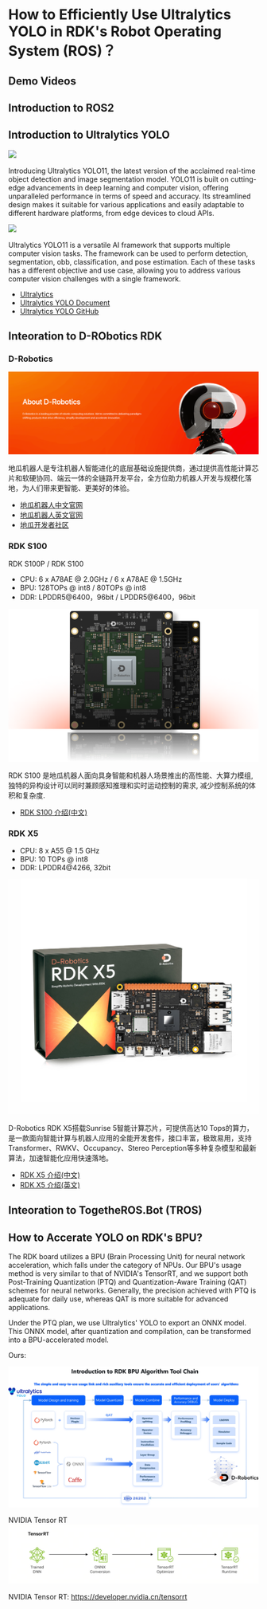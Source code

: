 # How to Efficiently Use Ultralytics YOLO in RDK's Robot Operating System (ROS)？


## Demo Videos



## Introduction to ROS2


## Introduction to Ultralytics YOLO

![](imgs/ultralytics_YOLO.jpg)

Introducing Ultralytics YOLO11, the latest version of the acclaimed real-time object detection and image segmentation model. YOLO11 is built on cutting-edge advancements in deep learning and computer vision, offering unparalleled performance in terms of speed and accuracy. Its streamlined design makes it suitable for various applications and easily adaptable to different hardware platforms, from edge devices to cloud APIs.

![](imgs/ultralytics_YOLO_tasks.jpg)

Ultralytics YOLO11 is a versatile AI framework that supports multiple computer vision tasks. The framework can be used to perform detection, segmentation, obb, classification, and pose estimation. Each of these tasks has a different objective and use case, allowing you to address various computer vision challenges with a single framework.

- [Ultralytics](https://www.ultralytics.com/)
- [Ultralytics YOLO Document](https://docs.ultralytics.com/)
- [Ultralytics YOLO GitHub](https://github.com/ultralytics/ultralytics)


## Inteoration to D-RObotics RDK

### D-Robotics

![](imgs/d-robotics.png)

地瓜机器人是专注机器人智能进化的底层基础设施提供商，通过提供高性能计算芯片和软硬协同、端云一体的全链路开发平台，全方位助力机器人开发与规模化落地，为人们带来更智能、更美好的体验。

- [地瓜机器人中文官网](https://d-robotics.cc/)
- [地瓜机器人英文官网](https://en.d-robotics.cc/)
- [地瓜开发者社区](https://developer.d-robotics.cc/)


### RDK S100

RDK S100P / RDK S100
- CPU: 6 x A78AE @ 2.0GHz / 6 x A78AE @ 1.5GHz
- BPU: 128TOPs @ int8 / 80TOPs @ int8
- DDR: LPDDR5@6400，96bit / LPDDR5@6400，96bit

![](imgs/rdk_s100.png)

RDK S100 是地瓜机器人面向具身智能和机器人场景推出的高性能、大算力模组, 独特的异构设计可以同时兼顾感知推理和实时运动控制的需求, 减少控制系统的体积和复杂度.

- [RDK S100 介绍(中文)](https://developer.d-robotics.cc/rdks100)

### RDK X5

- CPU: 8 x A55 @ 1.5 GHz
- BPU: 10 TOPs @ int8
- DDR: LPDDR4@4266, 32bit

![](imgs/rdk_x5.jpg)

D-Robotics RDK X5搭载Sunrise 5智能计算芯片，可提供高达10 Tops的算力，是一款面向智能计算与机器人应用的全能开发套件，接口丰富，极致易用，支持Transformer、RWKV、Occupancy、Stereo Perception等多种复杂模型和最新算法，加速智能化应用快速落地。

- [RDK X5 介绍(中文)](https://developer.d-robotics.cc/en/rdkx5)
- [RDK X5 介绍(英文)](https://developer.d-robotics.cc/rdkx5)


## Inteoration to TogetheROS.Bot (TROS)




## How to Accerate YOLO on RDK's BPU?

The RDK board utilizes a BPU (Brain Processing Unit) for neural network acceleration, which falls under the category of NPUs. Our BPU's usage method is very similar to that of NVIDIA's TensorRT, and we support both Post-Training Quantization (PTQ) and Quantization-Aware Training (QAT) schemes for neural networks. Generally, the precision achieved with PTQ is adequate for daily use, whereas QAT is more suitable for advanced applications.

Under the PTQ plan, we use Ultralytics' YOLO to export an ONNX model. This ONNX model, after quantization and compilation, can be transformed into a BPU-accelerated model. 

Ours: 

![](imgs/OpenExplore_AI_ToolChain.jpg)

NVIDIA Tensor RT
![](imgs/nvidia_tensorrt.PNG)

NVIDIA Tensor RT: https://developer.nvidia.cn/tensorrt

